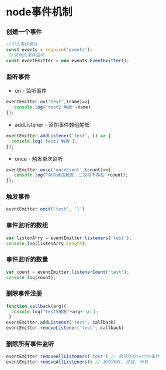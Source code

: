 # node事件机制

### 创建一个事件

```javascript
//引入事件模块
const events = require('events');
 //实例化事件监听
const eventEmitter = new events.EventEmitter();
```

### 监听事件

- on - 监听事件

```javascript
eventEmitter.on('test',(name)=>{
   console.log('test2 触发'+name);
});
```

- addListener - 添加事件数组尾部

```javascript
eventEmitter.addListener('test', () => {
  console.log('test1 触发');
});
```

- once - 触发单次监听

```javascript
eventEmitter.once('onceEvent',(count)=>{
   console.log('单次点击触发，二次将不存在'+count);
});
```

### 触发事件

```javascript
eventEmitter.emit('test', '1')
```

### 事件监听的数组

```javascript
var listenArry = eventEmitter.listeners('test');
console.log(listenArry.length);
```

### 事件监听的数量

```javascript
var count = eventEmitter.listenerCount('test');
console.log(count);
```

### 删除事件注册

```javascript
function callback(arg){
  console.log("test5触发"+arg+'\n');
 }
eventEmitter.addListener('test', callback)
eventEmitter.removeListener('test', callback)
```

### 删除所有事件监听

```javascript
eventEmitter.removeAllListeners('test') // 删除所有test的事件
eventEmitter.removeAllListeners() // 删除所有, 没错, 所有
```

